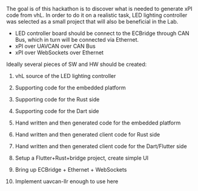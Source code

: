 The goal is of this hackathon is to discover what is needed to generate xPI code from vhL.
In order to do it on a realistic task, LED lighting controller was selected as a small project that will also be beneficial in the Lab.

* LED controller board should be connect to the ECBridge through CAN Bus, which in turn will be connected via Ethernet.
* xPI over UAVCAN over CAN Bus
* xPI over WebSockets over Ethernet

Ideally several pieces of SW and HW should be created:
1) vhL source of the LED lighting controller
2) Supporting code for the embedded platform
3) Supporting code for the Rust side
4) Supporting code for the Dart side
5) Hand written and then generated code for the embedded platform
6) Hand written and then generated client code for Rust side
7) Hand written and then generated client code for the Dart/Flutter side

8) Setup a Flutter+Rust+bridge project, create simple UI
9) Bring up ECBridge + Ethernet + WebSockets
10) Implement uavcan-llr enough to use here
